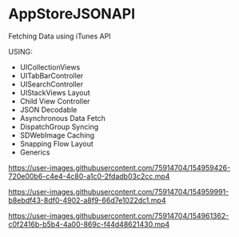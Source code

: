 # AppStoreJSONAPI
Fetching Data using iTunes API

USING:

- UICollectionViews
- UITabBarController
- UISearchController
- UIStackViews Layout
- Child View Controller
- JSON Decodable
- Asynchronous Data Fetch
- DispatchGroup Syncing
- SDWebImage Caching
- Snapping Flow Layout
- Generics



https://user-images.githubusercontent.com/75914704/154959426-720e00b6-c4e4-4c80-a1c0-2fdadb03c2cc.mp4

https://user-images.githubusercontent.com/75914704/154959991-b8ebdf43-8df0-4902-a8f9-66d7e1022dc1.mp4

https://user-images.githubusercontent.com/75914704/154961362-c0f2416b-b5b4-4a00-869c-f44d48621430.mp4
